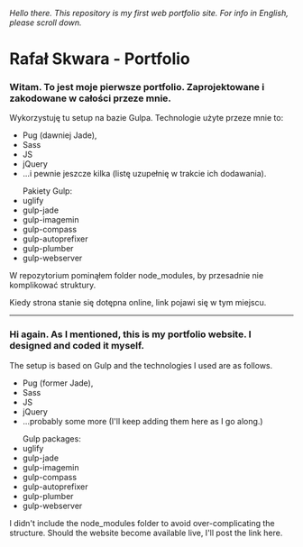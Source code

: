 <em>Hello there. This repository is my first web portfolio site. For info in English, please scroll down.</em>

<h1>Rafał Skwara - Portfolio</h1>

<h3>Witam. To jest moje pierwsze portfolio. Zaprojektowane i zakodowane w całości przeze mnie.</h3>

Wykorzystuję tu setup na bazie Gulpa. Technologie użyte przeze mnie to: 
<ul>
	<li>
	Pug (dawniej Jade),
	</li>
	<li>Sass</li>
	<li>JS</li>
	<li>jQuery</li>
	<li>...i pewnie jeszcze kilka (listę uzupełnię w trakcie ich dodawania).</li>
</ul>
<ul>
	Pakiety Gulp:
		<li>uglify</li>
		<li>gulp-jade</li>
		<li>gulp-imagemin</li>
		<li>gulp-compass</li>
		<li>gulp-autoprefixer</li>
		<li>gulp-plumber</li>
		<li>gulp-webserver</li>
</ul>


W repozytorium pominąłem folder node_modules, by przesadnie nie komplikować struktury.

Kiedy strona stanie się dotępna online, link pojawi się w tym miejscu.


- - - - - - - - - - - - - - - - - - - - - - - - - - - - - - - - - - - - - - - - - - - - - - -


<h3>Hi again. As I mentioned, this is my portfolio website. I designed and coded it myself.</h3>

The setup is based on Gulp and the technologies I used are as follows.

<ul>
	<li>
	Pug (former Jade),
	</li>
	<li>Sass</li>
	<li>JS</li>
	<li>jQuery</li>
	<li>...probably some more (I'll keep adding them here as I go along.)</li>
</ul>
<ul>
	Gulp packages:
		<li>uglify</li>
		<li>gulp-jade</li>
		<li>gulp-imagemin</li>
		<li>gulp-compass</li>
		<li>gulp-autoprefixer</li>
		<li>gulp-plumber</li>
		<li>gulp-webserver</li>
</ul>

I didn't include the node_modules folder to avoid over-complicating the structure.
Should the website become available live, I'll post the link here.
